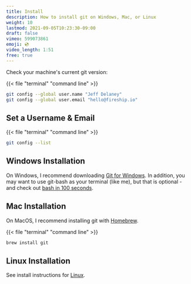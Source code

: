 ```yaml
---
title: Install
description: How to install git on Windows, Mac, or Linux
weight: 10
lastmod: 2021-09-05T10:23:30-09:00
draft: false
vimeo: 599073861
emoji: 💿
video_length: 1:51
free: true
---
```


Check your machine's current git version:

{{< file "terminal" "command line" >}}
```bash
git config --global user.name "Jeff Delaney"
git config --global user.email "hello@fireship.io"
```

## Set a Username & Email

{{< file "terminal" "command line" >}}
```bash
git config --list 
```

## Windows Installation

On Windows, I recommend downloading [Git for Windows](https://gitforwindows.org/). In addition, you may want to use git-bash as your terminal (like me), but that is optional - and check out [bash in 100 seconds](https://youtu.be/I4EWvMFj37g).


## Mac Installation

On MacOS, I recommend installing git with [Homebrew](https://brew.sh/).

{{< file "terminal" "command line" >}}
```bash
brew install git
```

## Linux Installation

See install instructions for [Linux](https://git-scm.com/book/en/v2/Getting-Started-Installing-Git).